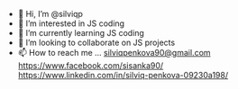 - 👋 Hi, I’m @silviqp
- 👀 I’m interested in JS coding
- 🌱 I’m currently learning JS coding
- 💞️ I’m looking to collaborate on JS projects 
- 📫 How to reach me ...
silviqpenkova90@gmail.com
https://www.facebook.com/sisanka90/
https://www.linkedin.com/in/silviq-penkova-09230a198/

<!---
silviqp/silviqp is a ✨ special ✨ repository because its `README.md` (this file) appears on your GitHub profile.
You can click the Preview link to take a look at your changes.
--->
